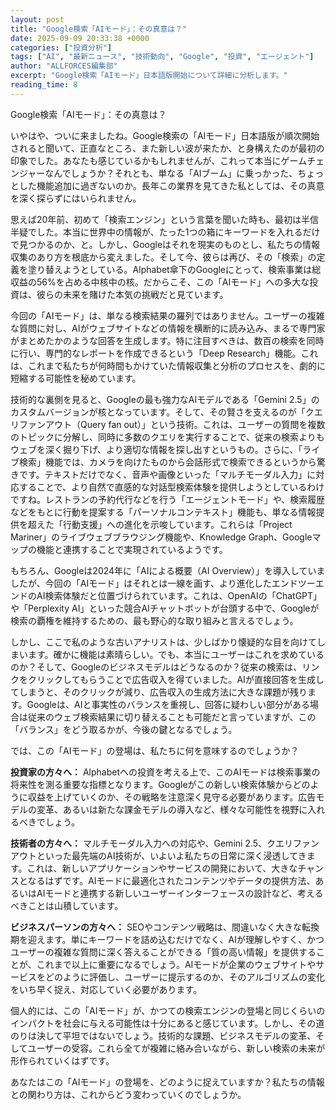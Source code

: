 ```yaml
---
layout: post
title: "Google検索「AIモード」：その真意は？"
date: 2025-09-09 20:33:38 +0000
categories: ["投資分析"]
tags: ["AI", "最新ニュース", "技術動向", "Google", "投資", "エージェント"]
author: "ALLFORCES編集部"
excerpt: "Google検索「AIモード」日本語版開始について詳細に分析します。"
reading_time: 8
---
```


Google検索「AIモード」：その真意は？

いやはや、ついに来ましたね。Google検索の「AIモード」日本語版が順次開始されると聞いて、正直なところ、また新しい波が来たか、と身構えたのが最初の印象でした。あなたも感じているかもしれませんが、これって本当にゲームチェンジャーなんでしょうか？それとも、単なる「AIブーム」に乗っかった、ちょっとした機能追加に過ぎないのか。長年この業界を見てきた私としては、その真意を深く探らずにはいられません。

思えば20年前、初めて「検索エンジン」という言葉を聞いた時も、最初は半信半疑でした。本当に世界中の情報が、たった1つの箱にキーワードを入れるだけで見つかるのか、と。しかし、Googleはそれを現実のものとし、私たちの情報収集のあり方を根底から変えました。そして今、彼らは再び、その「検索」の定義を塗り替えようとしている。Alphabet傘下のGoogleにとって、検索事業は総収益の56%を占める中核中の核。だからこそ、この「AIモード」への多大な投資は、彼らの未来を賭けた本気の挑戦だと見ています。

今回の「AIモード」は、単なる検索結果の羅列ではありません。ユーザーの複雑な質問に対し、AIがウェブサイトなどの情報を横断的に読み込み、まるで専門家がまとめたかのような回答を生成します。特に注目すべきは、数百の検索を同時に行い、専門的なレポートを作成できるという「Deep Research」機能。これは、これまで私たちが何時間もかけていた情報収集と分析のプロセスを、劇的に短縮する可能性を秘めています。

技術的な裏側を見ると、Googleの最も強力なAIモデルである「Gemini 2.5」のカスタムバージョンが核となっています。そして、その賢さを支えるのが「クエリファンアウト（Query fan out）」という技術。これは、ユーザーの質問を複数のトピックに分解し、同時に多数のクエリを実行することで、従来の検索よりもウェブを深く掘り下げ、より適切な情報を探し出すというもの。さらに、「ライブ検索」機能では、カメラを向けたものから会話形式で検索できるというから驚きです。テキストだけでなく、音声や画像といった「マルチモーダル入力」に対応することで、より自然で直感的な対話型検索体験を提供しようとしているわけですね。レストランの予約代行などを行う「エージェントモード」や、検索履歴などをもとに行動を提案する「パーソナルコンテキスト」機能も、単なる情報提供を超えた「行動支援」への進化を示唆しています。これらは「Project Mariner」のライブウェブブラウジング機能や、Knowledge Graph、Googleマップの機能と連携することで実現されているようです。

もちろん、Googleは2024年に「AIによる概要（AI Overview）」を導入していましたが、今回の「AIモード」はそれとは一線を画す、より進化したエンドツーエンドのAI検索体験だと位置づけられています。これは、OpenAIの「ChatGPT」や「Perplexity AI」といった競合AIチャットボットが台頭する中で、Googleが検索の覇権を維持するための、最も野心的な取り組みと言えるでしょう。

しかし、ここで私のような古いアナリストは、少しばかり懐疑的な目を向けてしまいます。確かに機能は素晴らしい。でも、本当にユーザーはこれを求めているのか？そして、Googleのビジネスモデルはどうなるのか？従来の検索は、リンクをクリックしてもらうことで広告収入を得ていました。AIが直接回答を生成してしまうと、そのクリックが減り、広告収入の生成方法に大きな課題が残ります。Googleは、AIと事実性のバランスを重視し、回答に疑わしい部分がある場合は従来のウェブ検索結果に切り替えることも可能だと言っていますが、この「バランス」をどう取るかが、今後の鍵となるでしょう。

では、この「AIモード」の登場は、私たちに何を意味するのでしょうか？

**投資家の方々へ：** Alphabetへの投資を考える上で、このAIモードは検索事業の将来性を測る重要な指標となります。Googleがこの新しい検索体験からどのように収益を上げていくのか、その戦略を注意深く見守る必要があります。広告モデルの変革、あるいは新たな課金モデルの導入など、様々な可能性を視野に入れるべきでしょう。

**技術者の方々へ：** マルチモーダル入力への対応や、Gemini 2.5、クエリファンアウトといった最先端のAI技術が、いよいよ私たちの日常に深く浸透してきます。これは、新しいアプリケーションやサービスの開発において、大きなチャンスとなるはずです。AIモードに最適化されたコンテンツやデータの提供方法、あるいはAIモードと連携する新しいユーザーインターフェースの設計など、考えるべきことは山積しています。

**ビジネスパーソンの方々へ：** SEOやコンテンツ戦略は、間違いなく大きな転換期を迎えます。単にキーワードを詰め込むだけでなく、AIが理解しやすく、かつユーザーの複雑な質問に深く答えることができる「質の高い情報」を提供することが、これまで以上に重要になるでしょう。AIモードが企業のウェブサイトやサービスをどのように評価し、ユーザーに提示するのか、そのアルゴリズムの変化をいち早く捉え、対応していく必要があります。

個人的には、この「AIモード」が、かつての検索エンジンの登場と同じくらいのインパクトを社会に与える可能性は十分にあると感じています。しかし、その道のりは決して平坦ではないでしょう。技術的な課題、ビジネスモデルの変革、そしてユーザーの受容。これら全てが複雑に絡み合いながら、新しい検索の未来が形作られていくはずです。

あなたはこの「AIモード」の登場を、どのように捉えていますか？私たちの情報との関わり方は、これからどう変わっていくのでしょうか。

